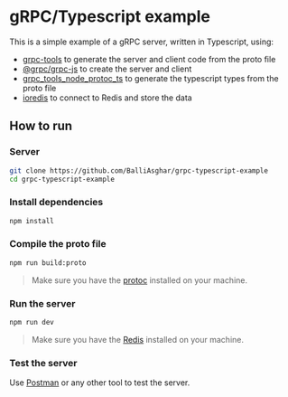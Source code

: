 # gRPC/Typescript example

This is a simple example of a gRPC server, written in Typescript, using:

- [grpc-tools](https://www.npmjs.com/package/grpc-tools) to generate the server and client code from the proto file
- [@grpc/grpc-js](https://www.npmjs.com/package/@grpc/grpc-js) to create the server and client
- [grpc_tools_node_protoc_ts](https://www.npmjs.com/package/grpc_tools_node_protoc_ts) to generate the typescript types from the proto file
- [ioredis](https://www.npmjs.com/package/ioredis) to connect to Redis and store the data

## How to run

### Server

```bash
git clone https://github.com/BalliAsghar/grpc-typescript-example
cd grpc-typescript-example
```

### Install dependencies

```bash
npm install
```

### Compile the proto file

```bash
npm run build:proto
```

> Make sure you have the [protoc](https://grpc.io/docs/protoc-installation/) installed on your machine.

### Run the server

```bash
npm run dev
```

> Make sure you have the [Redis](https://redis.io/topics/quickstart) installed on your machine.

### Test the server

Use [Postman](https://www.postman.com/) or any other tool to test the server.
